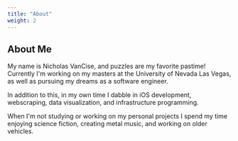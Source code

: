 ```yaml
---
title: "About"
weight: 2
---
```


## About Me

My name is Nicholas VanCise, and puzzles are my favorite pastime!  
Currently I'm working on my masters at the University of Nevada Las Vegas, as well as pursuing my dreams as a software engineer. 

In addition to this, in my own time I dabble in iOS development, webscraping, data visualization, and infrastructure programming.

When I'm not studying or working on my personal projects I spend my time enjoying science fiction, creating metal music, and working on older vehicles.